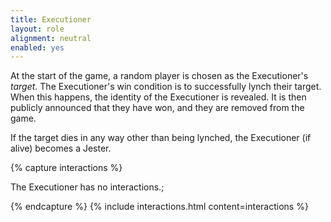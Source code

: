 ```yaml
---
title: Executioner
layout: role
alignment: neutral
enabled: yes
---
```


At the start of the game, a random player is chosen as the Executioner's _target_. The Executioner's win condition is to successfully lynch their target. When this happens, the identity of the Executioner is revealed. It is then publicly announced that they have won, and they are removed from the game.

If the target dies in any way other than being lynched, the Executioner (if alive) becomes a Jester. 

{% capture interactions %}

The Executioner has no interactions.;

{% endcapture %}
{% include interactions.html content=interactions %}
